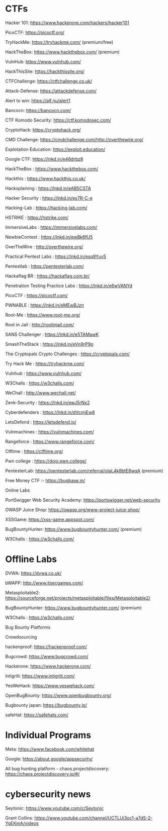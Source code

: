 # CTFs
Hacker 101: https://www.hackerone.com/hackers/hacker101

PicoCTF: https://picoctf.org/

TryHackMe: https://tryhackme.com/ (premium/free)

HackTheBox: https://www.hackthebox.com/ (premium)

VulnHub: https://www.vulnhub.com/

HackThisSite: https://hackthissite.org/

CTFChallenge: https://ctfchallenge.co.uk/

Attack-Defense: https://attackdefense.com/

Alert to win: https://alf.nu/alert1

Bancocn: https://bancocn.com/

CTF Komodo Security: https://ctf.komodosec.com/

CryptoHack: https://cryptohack.org/

CMD Challenge: https://cmdchallenge.com/http://overthewire.org/

Explotation Education: https://exploit.education/

Google CTF: https://lnkd.in/e46drbz8

HackTheBox : https://www.hackthebox.com/

Hackthis : https://www.hackthis.co.uk/

Hacksplaining : https://lnkd.in/eAB5CSTA

Hacker Security : https://lnkd.in/ex7R-C-e

Hacking-Lab : https://hacking-lab.com/

HSTRIKE : https://hstrike.com/

ImmersiveLabs : https://immersivelabs.com/

NewbieContest : https://lnkd.in/ewBk6fU5

OverTheWire : http://overthewire.org/

Practical Pentest Labs : https://lnkd.in/esq9Yuv5

Pentestlab : https://pentesterlab.com/

Hackaflag BR : https://hackaflag.com.br/

Penetration Testing Practice Labs : https://lnkd.in/e6wVANYd

PicoCTF : https://picoctf.com/

PWNABLE : https://lnkd.in/eMEwBJzn

Root-Me : https://www.root-me.org/

Root in Jail : http://rootinjail.com/

SANS Challenger : https://lnkd.in/e5TAMawK

SmashTheStack : https://lnkd.in/eVn9rP9p

The Cryptopals Crypto Challenges : https://cryptopals.com/

Try Hack Me : https://tryhackme.com/

Vulnhub : https://www.vulnhub.com/

W3Challs : https://w3challs.com/

WeChall : http://www.wechall.net/

Zenk-Security : https://lnkd.in/ewJ5rNx2

Cyberdefenders : https://lnkd.in/dVcmjEw8

LetsDefend : https://letsdefend.io/

Vulnmachines : https://vulnmachines.com/

Rangeforce : https://www.rangeforce.com/

Ctftime : https://ctftime.org/

Pwn college : https://dojo.pwn.college/

PentesterLab: https://pentesterlab.com/referral/olaL4k8btE8wqA (premium)

Free Money CTF :- https://bugbase.in/

Online Labs

PortSwigger Web Security Academy: https://portswigger.net/web-security

OWASP Juice Shop: https://owasp.org/www-project-juice-shop/

XSSGame: https://xss-game.appspot.com/

BugBountyHunter: https://www.bugbountyhunter.com/ (premium)

W3Challs : https://w3challs.com/

# Offline Labs

DVWA: https://dvwa.co.uk/

bWAPP: http://www.itsecgames.com/

Metasploitable2: https://sourceforge.net/projects/metasploitable/files/Metasploitable2/

BugBountyHunter: https://www.bugbountyhunter.com/ (premium)

W3Challs : https://w3challs.com/

Bug Bounty Platforms

Crowdsourcing

hackenproof: https://hackenproof.com/

Bugcrowd: https://www.bugcrowd.com/

Hackerone: https://www.hackerone.com/

Intigriti: https://www.intigriti.com/

YesWeHack: https://www.yeswehack.com/

OpenBugBounty: https://www.openbugbounty.org/

Bugbounty japan: https://bugbounty.jp/

safeHat: https://safehats.com/

# Individual Programs

Meta: https://www.facebook.com/whitehat

Google: https://about.google/appsecurity/

All bug hunting platform - chaos.projectdiscovery: https://chaos.projectdiscovery.io/#/

# cybersecurity news
Seytonic: https://www.youtube.com/c/Seytonic

Grant Collins: https://www.youtube.com/channel/UCTLUi3oc1-a7dS-2-YgEKmA/videos
